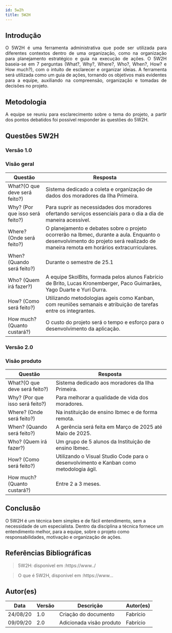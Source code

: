 ```yaml
---
id: 5w2h
title: 5W2H
---
```


## Introdução

<p align = "justify">
    O 5W2H é uma ferramenta administrativa  que pode ser utilizada para diferentes contextos dentro de uma organização, como na organização para planejamento estratégico e guia na execução de ações. O 5W2H baseia-se em 7 perguntas (What?, Why?, Where?, Who?, When?, How? e How much?), com o intuito de esclarecer e organizar ideias. A ferramenta será utilizada como um guia de ações, tornando os objetivos mais evidentes para a equipe, auxiliando na compreensão, organização e tomadas de decisões no projeto.
</p>

## Metodologia

<p align = "justify">
    A equipe se reuniu para esclarecimento sobre o tema do projeto, a partir dos pontos debatidos foi possível responder às questões do 5W2H.  
</p>


## Questões 5W2H

### Versão 1.0

### Visão geral

|Questão|Resposta|
|-------|--------|
|What?(O que deve será feito?)|Sistema dedicado a coleta e organização de dados dos moradores da Ilha Primeira.|
|Why? (Por que isso será feito?)|Para suprir as necessidades dos moradores ofertando serviços essenciais para o dia a dia de maneira acessível.|
|Where? (Onde será feito?)|O planejamento e debates sobre o projeto ocorrerão na Ibmec, durante a aula. Enquanto o desenvolvimento do projeto será realizado de maneira remota em horários extracurriculares.|
|When? (Quando será feito?)|Durante o semestre de 25.1|
|Who? (Quem irá fazer?)|A equipe SkolBits, formada pelos alunos Fabrício de Brito, Lucas Kronemberger, Paco Guimarães, Yago Duarte e Yuri Durra.|
|How? (Como será feito?)|Utilizando metodologias ageis como Kanban, com reuniões semanais e atribuição de tarefas entre os integrantes.|
|How much? (Quanto custará?)|O custo do projeto será o tempo e esforço para o desenvolvimento da aplicação.|


### Versão 2.0

### Visão produto

|Questão|Resposta|
|-------|--------|
|What?(O que deve será feito?)|Sistema dedicado aos moradores da Ilha Primeira.|
|Why? (Por que isso será feito?)| Para melhorar a qualidade de vida dos moradores.|
|Where? (Onde será feito?)|Na instituição de ensino Ibmec e de forma remota.|
|When? (Quando será feito?)| A gerência será feita em Março de 2025 até Maio de 2025.|
|Who? (Quem irá fazer?)|Um grupo de 5 alunos da Instituição de ensino Ibmec.|
|How? (Como será feito?)| Utilizando o Visual Studio Code para o desenvolvimento e Kanban como metodologia ágil. |
|How much? (Quanto custará?)|Entre 2 a 3 meses.|


## Conclusão

O 5W2H é um técnica bem simples e de fácil entendimento, sem a necessidade de um especialista. Dentro da disciplina a técnica fornece um entendimento melhor, para a equipe, sobre o projeto como responsabilidades, motivação e organização de ações.   
 
 
## Referências Bibliográficas
> 5W2H: disponivel em :https://www../

> O que é 5W2H, disponivel em :https://www...

## Autor(es)
| Data | Versão | Descrição | Autor(es) |
| -- | -- | -- | -- |
| 24/08/20 | 1.0 | Criação do documento | Fabrício | 
| 09/09/20 | 2.0 | Adicionada visão produto | Fabrício | 